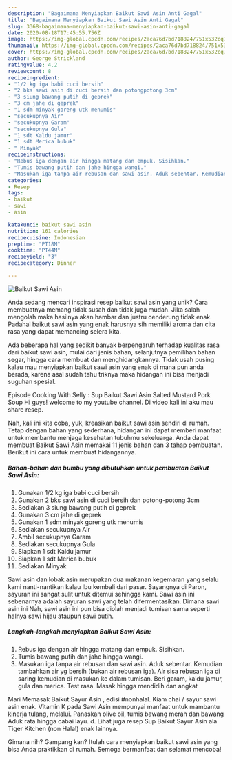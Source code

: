 ```yaml
---
description: "Bagaimana Menyiapkan Baikut Sawi Asin Anti Gagal"
title: "Bagaimana Menyiapkan Baikut Sawi Asin Anti Gagal"
slug: 3368-bagaimana-menyiapkan-baikut-sawi-asin-anti-gagal
date: 2020-08-18T17:45:55.756Z
image: https://img-global.cpcdn.com/recipes/2aca76d7bd718824/751x532cq70/baikut-sawi-asin-foto-resep-utama.jpg
thumbnail: https://img-global.cpcdn.com/recipes/2aca76d7bd718824/751x532cq70/baikut-sawi-asin-foto-resep-utama.jpg
cover: https://img-global.cpcdn.com/recipes/2aca76d7bd718824/751x532cq70/baikut-sawi-asin-foto-resep-utama.jpg
author: George Strickland
ratingvalue: 4.2
reviewcount: 8
recipeingredient:
- "1/2 kg iga babi cuci bersih"
- "2 bks sawi asin di cuci bersih dan potongpotong 3cm"
- "3 siung bawang putih di geprek"
- "3 cm jahe di geprek"
- "1 sdm minyak goreng utk menumis"
- "secukupnya Air"
- "secukupnya Garam"
- "secukupnya Gula"
- "1 sdt Kaldu jamur"
- "1 sdt Merica bubuk"
- " Minyak"
recipeinstructions:
- "Rebus iga dengan air hingga matang dan empuk. Sisihkan."
- "Tumis bawang putih dan jahe hingga wangi."
- "Masukan iga tanpa air rebusan dan sawi asin. Aduk sebentar. Kemudian tambahkan air yg bersih (bukan air rebusan iga). Air sisa rebusan iga di saring kemudian di masukan ke dalam tumisan. Beri garam, kaldu jamur, gula dan merica. Test rasa. Masak hingga mendidih dan angkat"
categories:
- Resep
tags:
- baikut
- sawi
- asin

katakunci: baikut sawi asin 
nutrition: 161 calories
recipecuisine: Indonesian
preptime: "PT18M"
cooktime: "PT44M"
recipeyield: "3"
recipecategory: Dinner

---
```



![Baikut Sawi Asin](https://img-global.cpcdn.com/recipes/2aca76d7bd718824/751x532cq70/baikut-sawi-asin-foto-resep-utama.jpg)

Anda sedang mencari inspirasi resep baikut sawi asin yang unik? Cara membuatnya memang tidak susah dan tidak juga mudah. Jika salah mengolah maka hasilnya akan hambar dan justru cenderung tidak enak. Padahal baikut sawi asin yang enak harusnya sih memiliki aroma dan cita rasa yang dapat memancing selera kita.

Ada beberapa hal yang sedikit banyak berpengaruh terhadap kualitas rasa dari baikut sawi asin, mulai dari jenis bahan, selanjutnya pemilihan bahan segar, hingga cara membuat dan menghidangkannya. Tidak usah pusing kalau mau menyiapkan baikut sawi asin yang enak di mana pun anda berada, karena asal sudah tahu triknya maka hidangan ini bisa menjadi suguhan spesial.

Episode Cooking With Selly : Sup Baikut Sawi Asin Salted Mustard Pork Soup Hi guys! welcome to my youtube channel. Di video kali ini aku mau share resep.


Nah, kali ini kita coba, yuk, kreasikan baikut sawi asin sendiri di rumah. Tetap dengan bahan yang sederhana, hidangan ini dapat memberi manfaat untuk membantu menjaga kesehatan tubuhmu sekeluarga. Anda dapat membuat Baikut Sawi Asin memakai 11 jenis bahan dan 3 tahap pembuatan. Berikut ini cara untuk membuat hidangannya.

<!--inarticleads1-->

##### Bahan-bahan dan bumbu yang dibutuhkan untuk pembuatan Baikut Sawi Asin:

1. Gunakan 1/2 kg iga babi cuci bersih
1. Gunakan 2 bks sawi asin di cuci bersih dan potong-potong 3cm
1. Sediakan 3 siung bawang putih di geprek
1. Gunakan 3 cm jahe di geprek
1. Gunakan 1 sdm minyak goreng utk menumis
1. Sediakan secukupnya Air
1. Ambil secukupnya Garam
1. Sediakan secukupnya Gula
1. Siapkan 1 sdt Kaldu jamur
1. Siapkan 1 sdt Merica bubuk
1. Sediakan  Minyak


Sawi asin dan lobak asin merupakan dua makanan kegemaran yang selalu kami nanti-nantikan kalau Ibu kembali dari pasar. Sayangnya di Paron, sayuran ini sangat sulit untuk ditemui sehingga kami. Sawi asin ini sebenarnya adalah sayuran sawi yang telah difermentasikan. Dimana sawi asin ini Nah, sawi asin ini pun bisa diolah menjadi tumisan sama seperti halnya sawi hijau ataupun sawi putih. 

<!--inarticleads2-->

##### Langkah-langkah menyiapkan Baikut Sawi Asin:

1. Rebus iga dengan air hingga matang dan empuk. Sisihkan.
1. Tumis bawang putih dan jahe hingga wangi.
1. Masukan iga tanpa air rebusan dan sawi asin. Aduk sebentar. Kemudian tambahkan air yg bersih (bukan air rebusan iga). Air sisa rebusan iga di saring kemudian di masukan ke dalam tumisan. Beri garam, kaldu jamur, gula dan merica. Test rasa. Masak hingga mendidih dan angkat


Mari Memasak Baikut Sayur Asin , edisi #nonhalal. Kiam chai / sayur sawi asin enak. Vitamin K pada Sawi Asin mempunyai manfaat untuk mambantu kinerja tulang, melalui. Panaskan olive oil, tumis bawang merah dan bawang Aduk rata hingga cabai layu. d. Lihat juga resep Sup Baikut Sayur Asin ala Tiger Kitchen (non Halal) enak lainnya. 

Gimana nih? Gampang kan? Itulah cara menyiapkan baikut sawi asin yang bisa Anda praktikkan di rumah. Semoga bermanfaat dan selamat mencoba!
